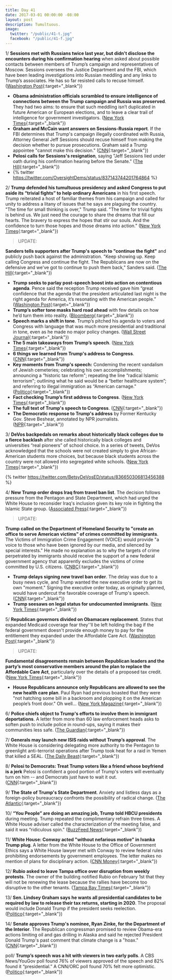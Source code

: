 ```yaml
---
title: Day 41
date: 2017-03-01 00:00:00 -08:00
layout: post
description: Tumultuous.
image:
  twitter: "/public/41-t.jpg"
  facebook: "/public/41-f.jpg"
---
```


1/ **Sessions met with Russians twice last year, but didn't disclose the encounters during his confirmation hearing** when asked about possible contacts between members of Trump’s campaign and representatives of Moscow. Sessions oversees the Justice Department and the FBI, which have been leading investigations into Russian meddling and any links to Trump’s associates. He has so far resisted calls to recuse himself. ([Washington Post](https://www.washingtonpost.com/world/national-security/sessions-spoke-twice-with-russian-ambassador-during-trumps-presidential-campaign-justice-officials-say/2017/03/01/77205eda-feac-11e6-99b4-9e613afeb09f_story.html){:target="_blank"})

* **Obama administration officials scrambled to ensure intelligence of connections between the Trump campaign and Russia was preserved**. They had two aims: to ensure that such meddling isn’t duplicated in future American or European elections, and to leave a clear trail of intelligence for government investigators. ([New York Times](https://www.nytimes.com/2017/03/01/us/politics/obama-trump-russia-election-hacking.html){:target="_blank"})
* **Graham and McCain want answers on Sessions-Russia report**. If the FBI determines that Trump's campaign illegally coordinated with Russia, Attorney General Jeff Sessions should recuse himself from making the decision whether to pursue prosecutions. Graham said a Trump appointee "cannot make this decision." ([CNN](http://www.cnn.com/2017/03/01/politics/jeff-sessions-russia-reaction/){:target="_blank"})
* **Pelosi calls for Sessions's resignation**, saying "Jeff Sessions lied under oath during his confirmation hearing before the Senate." ([The Hill](http://thehill.com/blogs/blog-briefing-room/news/321938-pelosi-calls-on-sessions-to-resign){:target="_blank"})
* {% twitter https://twitter.com/OversightDems/status/837143744201764864 %}

2/ **Trump defended his tumultuous presidency and asked Congress to put aside its “trivial fights” to help ordinary Americans** in his first speech. Trump reiterated a host of familiar themes from his campaign and called for unity to address a litany of issues that he says are plaguing the country. "The time for small thinking is over," Trump said. "The time for trivial fights is behind us. We just need the courage to share the dreams that fill our hearts. The bravery to express the hopes that stir our souls. And the confidence to turn those hopes and those dreams into action." ([New York Times](https://www.nytimes.com/2017/02/28/us/politics/trump-address-congress.html){:target="_blank"})

> UPDATE:
>
**Sanders tells supporters after Trump's speech to "continue the fight"** and publicly push back against the administration. "Keep showing up. Keep calling Congress and continue the fight. The Republicans are now on the defensive and we've got to continue to push them back," Sanders said. ([The Hill](http://thehill.com/blogs/floor-action/senate/321725-sanders-to-supporters-after-trump-speech-continue-the-fight){:target="_blank"})

* **Trump seeks to parlay post-speech boost into action on contentious agenda**. Pence said the reception Trump received gave him “great confidence that the agenda that the president articulated last night is the right agenda for America, it’s resonating with the American people.” ([Washington Post](https://www.washingtonpost.com/powerpost/trump-seeks-to-parlay-post-speech-boost-into-action-on-contentious-agenda/2017/03/01/e09a382e-fe41-11e6-99b4-9e613afeb09f_story.html){:target="_blank"})
* **Trump’s softer tone masks hard road ahead** with few details on how he’d turn them into reality. ([Bloomberg](https://www.bloomberg.com/politics/articles/2017-03-01/trump-s-softer-tone-masks-hard-road-ahead-for-agenda-in-congress){:target="_blank"})
* **Speech marks a shift in tone**. Trump’s pitched his agenda to voters and Congress with language that was much more presidential and traditional in tone, even as he made no major policy changes. ([Wall Street Journal](https://www.wsj.com/articles/trump-speech-to-congress-marks-a-shift-in-tone-1488348312){:target="_blank"})
* **The 5 main takeaways from Trump’s speech**. ([New York Times](https://www.nytimes.com/2017/03/01/us/politics/takeaways-president-trump-speech-congress.html){:target="_blank"})
* **6 things we learned from Trump's address to Congress**. ([CNN](http://www.cnn.com/2017/03/01/politics/trump-address-congress-highlights/index.html){:target="_blank"})
* **Key moments from Trump's speech:** Condeming the recent vandalism of Jewish cemeteries; celebrating his own accomplishments; announcing a “historic tax reform"; repeating the line “radical Islamic terrorism"; outlining what he said would be a “better healthcare system”; and referring to illegal immigration as “American carnage." ([Politico](http://www.politico.com/story/2017/02/donald-trump-congress-speech-key-moments-235520){:target="_blank"})
* **Fact checking Trump’s first address to Congress**. ([New York Times](https://www.nytimes.com/interactive/2017/02/28/us/politics/fact-check-trump-congress-address.html){:target="_blank"})
* **The full text of Trump's speech to Congress**. ([CNN](http://www.cnn.com/2017/02/28/politics/donald-trump-speech-transcript-full-text/){:target="_blank"})
* **The Democratic response to Trump's address** by Former Kentucky Gov. Steve Beshear, annotated by NPR journalists. ([NPR](http://www.npr.org/2017/02/28/516829714/democratic-response-to-trumps-address-to-congress-annotated){:target="_blank"})

3/ **DeVos backpedals on remarks about historically black colleges due to a fierce backlash** after she called historically black colleges and universities “real pioneers” of school choice. In a series of tweets, DeVos acknowledged that the schools were not created simply to give African-American students more choices, but because black students across the country were not allowed into segregated white schools. ([New York Times](https://www.nytimes.com/2017/02/28/us/politics/betsy-devos-historically-black-colleges-statement.html){:target="_blank"})

{% twitter https://twitter.com/BetsyDeVosED/status/836650306813456388 %}

4/ **New Trump order drops Iraq from travel ban list**. The decision follows pressure from the Pentagon and State Department, which had urged the White House to reconsider Iraq's inclusion given its key role in fighting the Islamic State group. ([Associated Press](https://apnews.com/8844fb012b054fa484b93b921a9e8bb0){:target="_blank"})

> UPDATE:
>
**Trump called on the Department of Homeland Security to "create an office to serve American victims" of crimes committed by immigrants**. The Victims of Immigration Crime Engagement (VOICE) would provide "a voice to those who have been ignored by our media, and silenced by special interests." He made no explanation as to why the targets of crime perpetrated by immigrants should receive the support of a new federal government agency that apparently excludes the victims of crime committed by U.S. citizens. ([CNBC](http://www.cnbc.com/2017/02/28/trump-calls-for-new-government-agency-for-victims-of-crime-by-immigrants.html){:target="_blank"})
>

* **Trump delays signing new travel ban order**. The delay was due to a busy news cycle, and Trump wanted the new executive order to get its own "moment." Signing the executive order today, as originally planned, would have undercut the favorable coverage of Trump's speech. ([CNN](http://www.cnn.com/2017/02/28/politics/trump-travel-ban-visa-holders/){:target="_blank"})
* **Trump seesaws on legal status for undocumented immigrants**. ([New York Times](https://www.nytimes.com/2017/03/01/us/politics/trump-undocumented-immigrants.html){:target="_blank"})

5/ **Republican governors divided on Obamacare replacement**. States that expanded Medicaid coverage fear they''ll be left holding the bag if the federal government doesn't provide enough money to pay for the entitlement they expanded under the Affordable Care Act. ([Washington Post](https://www.washingtonpost.com/news/powerpost/paloma/daily-202/2017/02/28/daily-202-republican-governors-divided-on-obamacare-replacement/58b4e423e9b69b1406c75cfb/){:target="_blank"})

> UPDATE:
>
**Fundamental disagreements remain between Republican leaders and the party’s most conservative members around the plan to replace the Affordable Care Act**, particularly over the details of a proposed tax credit. ([New York Times](https://www.nytimes.com/2017/03/01/us/politics/affordable-care-act-health-care-trump.html){:target="_blank"})
>

* **House Republicans announce only Republicans are allowed to see the new health care plan**. Paul Ryan had previous boasted that they were "not hatching some bill in a backroom and plopping it on the American people’s front door." Oh well... ([New York Magazine](http://nymag.com/daily/intelligencer/2017/03/only-republicans-are-allowed-to-see-new-health-care-plan.html){:target="_blank"})

6/ **Police chiefs object to Trump's efforts to involve them in immigrant deportations**. A letter from more than 60 law enforcement heads asks to soften push to include police in round-ups, saying it makes their communities less safe. ([The Guardian](https://www.theguardian.com/us-news/2017/mar/01/police-chiefs-letter-trump-deportation-immigrants){:target="_blank"})

7/ **Generals may launch new ISIS raids without Trump’s approval**. The White House is considering delegating more authority to the Pentagon to greenlight anti-terrorist operations after Trump took heat for a raid in Yemen that killed a SEAL. ([The Daily Beast](http://www.thedailybeast.com/articles/2017/03/01/generals-may-launch-new-isis-raids-without-trump-s-ok.html){:target="_blank"})

8/ **Pelosi to Democrats: Treat Trump voters like a friend whose boyfriend is a jerk** Pelosi is confident a good portion of Trump's voters will eventually turn on him -- and Democrats just have to wait it out. ([CNN](http://www.cnn.com/2017/02/28/politics/nancy-pelosi-democrats-donald-trump/){:target="_blank"})

9/ **The State of Trump's State Department**. Anxiety and listless days as a foreign-policy bureaucracy confronts the possibility of radical change. ([The Atlantic](https://www.theatlantic.com/international/archive/2017/03/state-department-trump/517965/){:target="_blank"})

10/ **“You People” are doing an amazing job, Trump told HBCU presidents** during meeting. Trump repeated the complimentary refrain three times. A White House adviser called the characterization of the meeting false, and said it was “ridiculous spin." ([BuzzFeed News](https://www.buzzfeed.com/darrensands/you-people-are-doing-an-amazing-job-trump-told-hbcu-presiden){:target="_blank"})

11/ **White House: Conway acted "without nefarious motive" in Ivanka Trump plug**. A letter from the White House to the Office of Government Ethics says a White House lawyer met with Conway to review federal rules prohibiting endorsements by government employees. The letter makes no mention of plans for disciplinary action. ([CNN Money](http://money.cnn.com/2017/03/01/news/kellyanne-conway-ivanka-trump-white-house-letter/index.html){:target="_blank"})

12/ **Rubio asked to leave Tampa office over disruption from weekly protests**. The owner of the building notified Rubio on February 1st that they will not be renewing the lease because the rallies have become too disruptive to the other tenants. ([Tampa Bay Times](http://www.tampabay.com/news/politics/rubio-is-asked-to-leave-tampa-office-over-disruption-from-weekly-protests/2314829){:target="_blank"})

13/ **Sen. Lindsey Graham says he wants all presidential candidates to be required by law to release their tax returns, starting in 2020**. The proposal would include Donald Trump if the president seeks reelection. ([Politico](http://www.politico.com/story/2017/03/2020-candidates-tax-returns-lindsey-graham-235570){:target="_blank"})

14/ **Senate approves Trump's nominee, Ryan Zinke, for the Department of the Interior**. The Republican congressman promised to review Obama-era actions limiting oil and gas drilling in Alaska and said he rejected President Donald Trump's past comment that climate change is a "hoax." ([CNN](http://www.cnn.com/2017/03/01/politics/ryan-zinke-confirmation-vote-interior-secretary/){:target="_blank"})

poll/ **Trump’s speech was a hit with viewers in two early polls**. A CBS News/YouGov poll found 76% of viewers approved of the speech and 82% found it “presidential.” A CNN/ORC poll found 70% felt more optimistic. ([Politico](http://www.politico.com/story/2017/03/polls-trump-speech-congress-2017-235558){:target="_blank"})